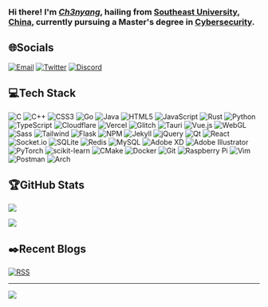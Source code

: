 ### Hi there! I'm [***Ch3nyang***](https://ch3nyang.top), hailing from [Southeast University, China](https://www.seu.edu.cn), currently pursuing a Master's degree in [Cybersecurity](https://cyber.seu.edu.cn).

## 🌐Socials

[![Email](https://img.shields.io/badge/Email-%23D14836.svg?style=for-the-badge&logo=Gmail&logoColor=white)](mailto:mail@ch3nyang.top) [![Twitter](https://img.shields.io/badge/Twitter-%23000000.svg?style=for-the-badge&logo=X&logoColor=white)](https://twitter.com/ch3nyang) [![Discord](https://img.shields.io/badge/Discord-%237289DA.svg?style=for-the-badge&logo=Discord&logoColor=white)](https://discord.gg/ch3nyang)

## 💻Tech Stack

![C](https://img.shields.io/badge/c-%2300599C.svg?style=for-the-badge&logo=c&logoColor=white) ![C++](https://img.shields.io/badge/c++-%2300599C.svg?style=for-the-badge&logo=c%2B%2B&logoColor=white) ![CSS3](https://img.shields.io/badge/css3-%231572B6.svg?style=for-the-badge&logo=css3&logoColor=white) ![Go](https://img.shields.io/badge/go-%2300ADD8.svg?style=for-the-badge&logo=go&logoColor=white) ![Java](https://img.shields.io/badge/java-%23ED8B00.svg?style=for-the-badge&logo=java&logoColor=white) ![HTML5](https://img.shields.io/badge/html5-%23E34F26.svg?style=for-the-badge&logo=html5&logoColor=white) ![JavaScript](https://img.shields.io/badge/javascript-%23323330.svg?style=for-the-badge&logo=javascript&logoColor=%23F7DF1E) ![Rust](https://img.shields.io/badge/rust-%23000000.svg?style=for-the-badge&logo=rust&logoColor=white) ![Python](https://img.shields.io/badge/python-3670A0?style=for-the-badge&logo=python&logoColor=ffdd54) ![TypeScript](https://img.shields.io/badge/typescript-%23007ACC.svg?style=for-the-badge&logo=typescript&logoColor=white) ![Cloudflare](https://img.shields.io/badge/Cloudflare-F38020?style=for-the-badge&logo=Cloudflare&logoColor=white) ![Vercel](https://img.shields.io/badge/vercel-%23000000.svg?style=for-the-badge&logo=vercel&logoColor=white) ![Glitch](https://img.shields.io/badge/glitch-%233333FF.svg?style=for-the-badge&logo=glitch&logoColor=white) ![Tauri](https://img.shields.io/badge/tauri-%2324C8D8.svg?style=for-the-badge&logo=tauri&logoColor=white) ![Vue.js](https://img.shields.io/badge/vuejs-%2335495e.svg?style=for-the-badge&logo=vuedotjs&logoColor=%234FC08D) ![WebGL](https://img.shields.io/badge/webgl-%23990000.svg?style=for-the-badge&logo=webgl&logoColor=white) ![Sass](https://img.shields.io/badge/sass-%23CC6699.svg?style=for-the-badge&logo=sass&logoColor=white) ![Tailwind](https://img.shields.io/badge/tailwind-%2306B6D4.svg?style=for-the-badge&logo=tailwindcss&logoColor=white) ![Flask](https://img.shields.io/badge/flask-%23000.svg?style=for-the-badge&logo=flask&logoColor=white) ![NPM](https://img.shields.io/badge/NPM-%23000000.svg?style=for-the-badge&logo=npm&logoColor=white) ![Jekyll](https://img.shields.io/badge/jekyll-%23CC0000.svg?style=for-the-badge&logo=jekyll&logoColor=white) ![jQuery](https://img.shields.io/badge/jquery-%230769AD.svg?style=for-the-badge&logo=jquery&logoColor=white) ![Qt](https://img.shields.io/badge/Qt-%23217346.svg?style=for-the-badge&logo=Qt&logoColor=white) ![React](https://img.shields.io/badge/react-%2320232a.svg?style=for-the-badge&logo=react&logoColor=%2361DAFB) ![Socket.io](https://img.shields.io/badge/Socket.io-black?style=for-the-badge&logo=socket.io&badgeColor=010101) ![SQLite](https://img.shields.io/badge/sqlite-%2307405e.svg?style=for-the-badge&logo=sqlite&logoColor=white) ![Redis](https://img.shields.io/badge/redis-%23DD0031.svg?style=for-the-badge&logo=redis&logoColor=white) ![MySQL](https://img.shields.io/badge/mysql-%2300f.svg?style=for-the-badge&logo=mysql&logoColor=white) ![Adobe XD](https://img.shields.io/badge/Adobe%20XD-470137?style=for-the-badge&logo=Adobe%20XD&logoColor=#FF61F6) ![Adobe Illustrator](https://img.shields.io/badge/adobeillustrator-%23FF9A00.svg?style=for-the-badge&logo=adobeillustrator&logoColor=white) ![PyTorch](https://img.shields.io/badge/PyTorch-%23EE4C2C.svg?style=for-the-badge&logo=PyTorch&logoColor=white) ![scikit-learn](https://img.shields.io/badge/scikit--learn-%23F7931E.svg?style=for-the-badge&logo=scikit-learn&logoColor=white) ![CMake](https://img.shields.io/badge/CMake-%23008FBA.svg?style=for-the-badge&logo=cmake&logoColor=white) ![Docker](https://img.shields.io/badge/docker-%230db7ed.svg?style=for-the-badge&logo=docker&logoColor=white) ![Git](https://img.shields.io/badge/Git-%23F05032.svg?style=for-the-badge&logo=git&logoColor=white) ![Raspberry Pi](https://img.shields.io/badge/-RaspberryPi-C51A4A?style=for-the-badge&logo=Raspberry-Pi) ![Vim](https://img.shields.io/badge/Vim-%23019733.svg?style=for-the-badge&logo=git&logoColor=white) ![Postman](https://img.shields.io/badge/Postman-%23FF6C37?style=for-the-badge&logo=postman&logoColor=white) ![Arch](https://img.shields.io/badge/Arch-%231793D1?style=for-the-badge&logo=archlinux&logoColor=white)

## 🏆GitHub Stats

![](https://github-readme-stats.vercel.app/api?username=WCY-dt&theme=graywhite&hide_border=true&include_all_commits=false)

![](https://github-profile-trophy.vercel.app/?username=WCY-dt&theme=flat&column=7&margin-w=0&margin-h=0&no-bg=true&no-frame=true&rank=SECRET,SSS,SS,S,AAA,AA,A)

## ✒️Recent Blogs

[![RSS](https://img.shields.io/badge/rss-subscribe-%23FFA500.svg?style=for-the-badge&logo=rss&logoColor=white)](https://blog.ch3nyang.top/feed.xml)

<!-- BLOG-POST-LIST:START --><!-- BLOG-POST-LIST:END -->

---

![](https://visitcount.itsvg.in/api?id=WCY-dt&label=Profile%20Views&pretty=false)
